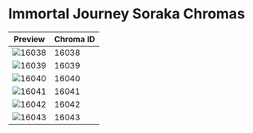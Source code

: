 # Immortal Journey Soraka Chromas

| Preview | Chroma ID |
|---------|-----------|
| ![16038](https://raw.communitydragon.org/latest/plugins/rcp-be-lol-game-data/global/default/v1/champion-chroma-images/16/16038.png) | 16038 |
| ![16039](https://raw.communitydragon.org/latest/plugins/rcp-be-lol-game-data/global/default/v1/champion-chroma-images/16/16039.png) | 16039 |
| ![16040](https://raw.communitydragon.org/latest/plugins/rcp-be-lol-game-data/global/default/v1/champion-chroma-images/16/16040.png) | 16040 |
| ![16041](https://raw.communitydragon.org/latest/plugins/rcp-be-lol-game-data/global/default/v1/champion-chroma-images/16/16041.png) | 16041 |
| ![16042](https://raw.communitydragon.org/latest/plugins/rcp-be-lol-game-data/global/default/v1/champion-chroma-images/16/16042.png) | 16042 |
| ![16043](https://raw.communitydragon.org/latest/plugins/rcp-be-lol-game-data/global/default/v1/champion-chroma-images/16/16043.png) | 16043 |